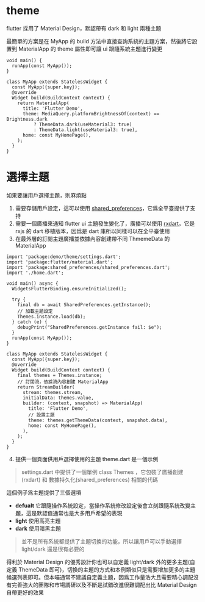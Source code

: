 # theme

flutter 採用了 Material Design，默認帶有 dark 和 light 兩種主題

最簡單的方案是在 MyApp 的 build 方法中直接查詢系統的主題方案，然後將它設置到 MaterialApp 的 theme 屬性即可讓 ui 跟隨系統主題進行變更

```
void main() {
  runApp(const MyApp());
}

class MyApp extends StatelessWidget {
  const MyApp({super.key});
  @override
  Widget build(BuildContext context) {
    return MaterialApp(
      title: 'Flutter Demo',
      theme: MediaQuery.platformBrightnessOf(context) == Brightness.dark
          ? ThemeData.dark(useMaterial3: true)
          : ThemeData.light(useMaterial3: true),
      home: const MyHomePage(),
    );
  }
}
```

# 選擇主題

如果要讓用戶選擇主題，則麻煩點

1. 需要存儲用戶設定，這可以使用 [shared_preferences](https://pub.dev/packages/shared_preferences)，它爲全平臺提供了支持
2. 需要一個廣播來通知 flutter ui 主題發生變化了，廣播可以使用 [rxdart](https://pub.dev/packages/rxdart)，它是 rxjs 的 dart 移植版本，因爲是 dart 庫所以同樣可以在全平臺使用
3. 在最外層的訂閱主題廣播並依據內容創建帶不同 ThmemeData 的 MaterialApp

  ```
  import 'package:demo/theme/settings.dart';
  import 'package:flutter/material.dart';
  import 'package:shared_preferences/shared_preferences.dart';
  import './home.dart';

  void main() async {
    WidgetsFlutterBinding.ensureInitialized();

    try {
      final db = await SharedPreferences.getInstance();
      // 加載主題設定
      Themes.instance.load(db);
    } catch (e) {
      debugPrint("SharedPreferences.getInstance fail: $e");
    }
    runApp(const MyApp());
  }

  class MyApp extends StatelessWidget {
    const MyApp({super.key});
    @override
    Widget build(BuildContext context) {
      final themes = Themes.instance;
      // 訂閱流，依據流內容創建 MaterialApp
      return StreamBuilder(
        stream: themes.stream,
        initialData: themes.value,
        builder: (context, snapshot) => MaterialApp(
          title: 'Flutter Demo',
          // 設置主題
          theme: themes.getThemeData(context, snapshot.data),
          home: const MyHomePage(),
        ),
      );
    }
  }
  ```
4. 提供一個頁面供用戶選擇使用的主題 theme.dart 是一個示例

> settings.dart 中提供了一個單例 class Themes ，它包裝了廣播創建(rxdart) 和 數據持久化(shared_preferences) 相關的代碼

這個例子爲主題提供了三個選項

* **defualt** 它跟隨操作系統設定，當操作系統修改設定後會立刻跟隨系統改變主題，這是默認值通常也是大多用戶希望的表現
* **light** 使用高亮主題
* **dark** 使用暗黑主題

> 並不是所有系統都提供了主題切換的功能，所以讓用戶可以手動選擇 light/dark 還是很有必要的

得利於 Material Design 的優秀設計你也可以自定義 light/dark 外的更多主題(自定義 ThemeData 即可)，切換的主題的方式和本例類似只是需要增加更多的主題候選列表即可。但本喵通常不建議自定義主題，因爲工作量浩大且需要精心調配沒有完善強大的團隊和市場調研以及不斷是試錯改進很難調配出比 Material Design 自帶更好的效果